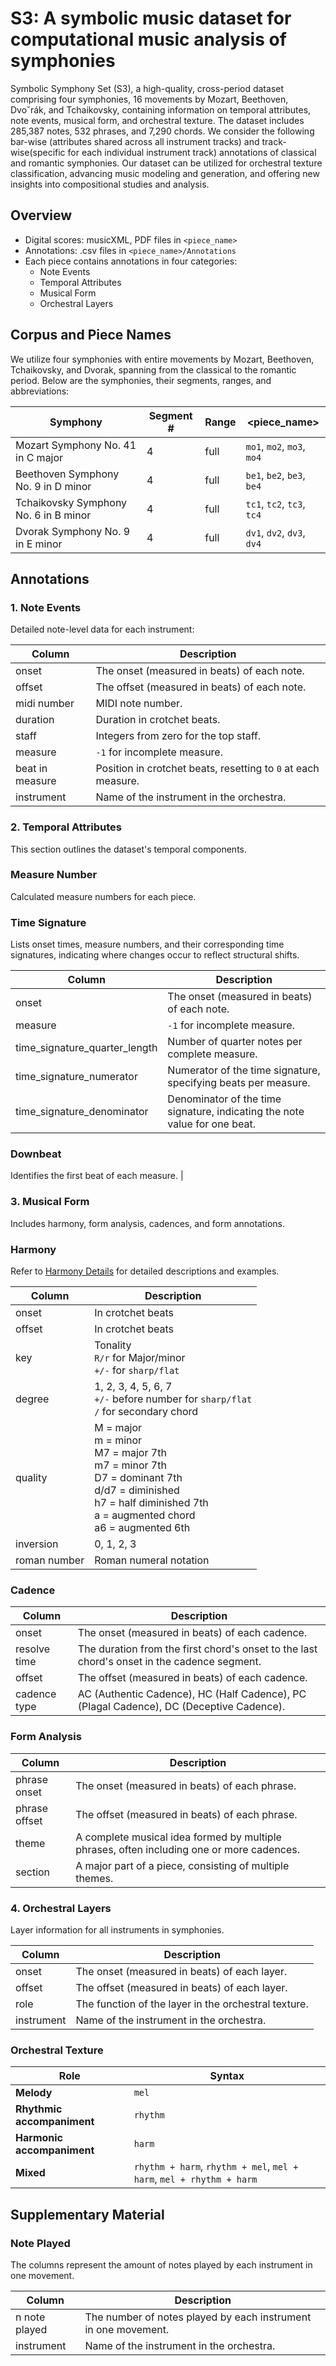 # S3: A symbolic music dataset for computational music analysis of symphonies

Symbolic Symphony Set (S3), a high-quality, cross-period dataset comprising four symphonies, 16 movements by Mozart, Beethoven, Dvoˇrák, and Tchaikovsky, containing information on temporal attributes, note events, musical form, and orchestral texture. The dataset includes 285,387 notes, 532 phrases, and 7,290 chords. We consider the following bar-wise (attributes shared across all instrument tracks) and track-wise(specific for each individual instrument track) annotations of classical and romantic symphonies. Our dataset can be utilized for orchestral texture classification, advancing music modeling and generation, and offering new insights into compositional studies and analysis.


## **Overview**

- Digital scores: musicXML, PDF files in `<piece_name>`
- Annotations: .csv files in `<piece_name>/Annotations`
- Each piece contains annotations in four categories:
    - Note Events
    - Temporal Attributes
    - Musical Form
    - Orchestral Layers

## Corpus and Piece Names

We utilize four symphonies with entire movements by Mozart, Beethoven, Tchaikovsky, and Dvorak, spanning from the classical to the romantic period. Below are the symphonies, their segments, ranges, and abbreviations:

| Symphony | Segment # | Range | <piece_name> |
| --- | --- | --- | --- |
| Mozart Symphony No. 41 in C major | 4 | full | `mo1`, `mo2`, `mo3`, `mo4` |
| Beethoven Symphony No. 9 in D minor | 4 | full | `be1`, `be2`, `be3`, `be4` |
| Tchaikovsky Symphony No. 6 in B minor | 4 | full | `tc1`, `tc2`, `tc3`, `tc4` |
| Dvorak Symphony No. 9 in E minor | 4 | full | `dv1`, `dv2`, `dv3`, `dv4` |


## Annotations
### **1. Note Events**

Detailed note-level data for each instrument:

| Column           | Description                                               |
|------------------|-----------------------------------------------------------|
| onset            | The onset (measured in beats) of each note.               |
| offset           | The offset (measured in beats) of each note.              |
| midi number      | MIDI note number.                                         |
| duration         | Duration in crotchet beats.                               |
| staff            | Integers from zero for the top staff.                     |
| measure          | `-1` for incomplete measure.                                |
| beat in measure  | Position in crotchet beats, resetting to `0` at each measure.|
| instrument       | Name of the instrument in the orchestra.                  |


### **2. Temporal Attributes**

This section outlines the dataset's temporal components.

### Measure Number
Calculated measure numbers for each piece.

### Time Signature
Lists onset times, measure numbers, and their corresponding time signatures, indicating where changes occur to reflect structural shifts.

| Column           | Description                                               |
|------------------|-----------------------------------------------------------|
| onset            | The onset (measured in beats) of each note.               |
| measure          | `-1` for incomplete measure.             |
| time_signature_quarter_length | Number of quarter notes per complete measure. |                                      
| time_signature_numerator  | Numerator of the time signature, specifying beats per measure.|
| time_signature_denominator | Denominator of the time signature, indicating the note value for one beat.|

### Downbeat
Identifies the first beat of each measure.
              |

### **3. Musical Form**

Includes harmony, form analysis, cadences, and form annotations.

### Harmony
Refer to [Harmony Details](https://github.com/kyuchia/mctl-symphony-dataset/tree/main/mctl_symphony_dataset#harmony-details) for detailed descriptions and examples.

| Column       | Description                                      | 
|--------------|--------------------------------------------------|
| onset        | In crotchet beats                                | 
| offset       | In crotchet beats                                | 
| key          | Tonality <br> `R/r` for Major/minor <br> `+/-` for `sharp/flat` |
| degree       | 1, 2, 3, 4, 5, 6, 7 <br> `+/-` before number for `sharp/flat` <br> `/` for secondary chord  |
| quality      | M = major <br> m = minor <br> M7 = major 7th <br> m7 = minor 7th <br> D7 = dominant 7th <br> d/d7 = diminished <br> h7 = half diminished 7th <br> a = augmented chord <br> a6 = augmented 6th |
| inversion    | 0, 1, 2, 3                                       | 
| roman number | Roman numeral notation                           | 



### Cadence

| Column        | Description                                                                     |
|---------------|---------------------------------------------------------------------------------|
| onset         | The onset (measured in beats) of each cadence.                                  |
| resolve time  | The duration from the first chord's onset to the last chord's onset in the cadence segment.|
| offset        | The offset (measured in beats) of each cadence.                                 |
| cadence type  | AC (Authentic Cadence), HC (Half Cadence), PC (Plagal Cadence), DC (Deceptive Cadence). |

### Form Analysis

| Column        | Description                                      |
|---------------|--------------------------------------------------|
| phrase onset  | The onset (measured in beats) of each phrase.    |
| phrase offset | The offset (measured in beats) of each phrase.   |
| theme         | A complete musical idea formed by multiple phrases, often including one or more cadences.|
| section       | A major part of a piece, consisting of multiple themes.|


### **4. Orchestral Layers**

Layer information for all instruments in symphonies.

| Column     | Description                                      |
|------------|--------------------------------------------------|
| onset      | The onset (measured in beats) of each layer.     |
| offset     | The offset (measured in beats) of each layer.    |
| role       | The function of the layer in the orchestral texture. |
| instrument | Name of the instrument in the orchestra.         |

### Orchestral Texture

| Role                     | Syntax          |
|--------------------------|----------------------|
| **Melody**               | `mel`                  |
| **Rhythmic accompaniment** | `rhythm`            |
| **Harmonic accompaniment** | `harm`              |
| **Mixed**                | `rhythm + harm`, `rhythm + mel`, `mel + harm`, `mel + rhythm + harm`|


## **Supplementary Material**
### **Note Played**

The columns represent the amount of notes played by each instrument in one movement.

| Column         | Description                                                |
|----------------|------------------------------------------------------------|
| n note played  | The number of notes played by each instrument in one movement. |
| instrument     | Name of the instrument in the orchestra.                   |